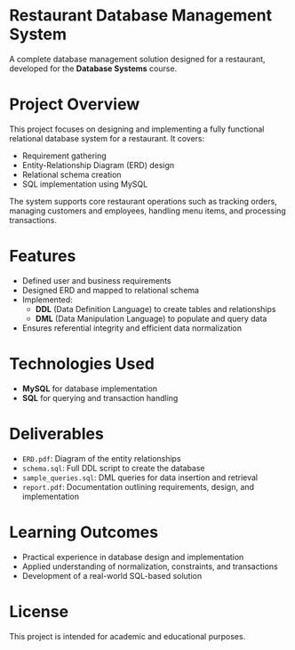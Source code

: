 # Restaurant Database Management System

A complete database management solution designed for a restaurant, developed for the **Database Systems** course.

# Project Overview

This project focuses on designing and implementing a fully functional relational database system for a restaurant. It covers:

- Requirement gathering
- Entity-Relationship Diagram (ERD) design
- Relational schema creation
- SQL implementation using MySQL

The system supports core restaurant operations such as tracking orders, managing customers and employees, handling menu items, and processing transactions.

# Features

- Defined user and business requirements
- Designed ERD and mapped to relational schema
- Implemented:
  - **DDL** (Data Definition Language) to create tables and relationships
  - **DML** (Data Manipulation Language) to populate and query data
- Ensures referential integrity and efficient data normalization

# Technologies Used

- **MySQL** for database implementation
- **SQL** for querying and transaction handling

# Deliverables

- `ERD.pdf`: Diagram of the entity relationships
- `schema.sql`: Full DDL script to create the database
- `sample_queries.sql`: DML queries for data insertion and retrieval
- `report.pdf`: Documentation outlining requirements, design, and implementation

# Learning Outcomes

- Practical experience in database design and implementation
- Applied understanding of normalization, constraints, and transactions
- Development of a real-world SQL-based solution

# License

This project is intended for academic and educational purposes.
